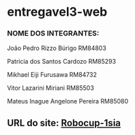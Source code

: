 <h1>entregavel3-web</h1>

<h3> NOME DOS INTEGRANTES:</h3>

<p>João Pedro Rizzo Búrigo   		   RM84803</p>
<p>Patricia dos Santos Cardozo     RM85293</p>
<p>Mikhael Eiji Furusawa  		     RM84732</p>
<p>Vitor Lazarini Miriani    		   RM85503</p> 
<p>Mateus Inague Angelone Pereira  RM85080</p> 

<h2>URL do site: <a href="https://robocup-1sia-404.netlify.app/">Robocup-1sia</a></h2>
